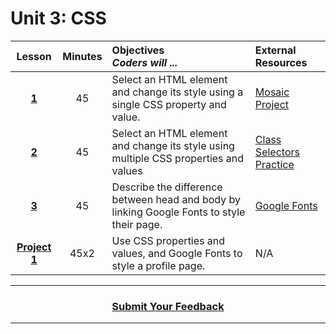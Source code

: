 # Unit 3: CSS

|Lesson|Minutes|Objectives <br> *Coders will ...*|External Resources|
|:-------:|:-------:|:-------|:-------|
|[**1**](https://drive.google.com/open?id=1Nqap_mrYqTi1rdecA9TDjkK3Lm6_tNszpp8dXVJB_RA)|45| Select an HTML element and change its style using a single CSS property and value.|[Mosaic Project](https://docs.google.com/presentation/d/1_xTJ4jcZnGVUyMeirbVZajGi1c0pl9ba8N-P7khLzsw/edit?usp=sharing)|
|[**2**](https://drive.google.com/open?id=1IceCITQ-oCl-o8xQ_qwIKAqS93zHskbNNyP9bVe5jE0)|45|Select an HTML element and change its style using multiple CSS properties and values  |[Class Selectors Practice](https://docs.google.com/presentation/d/11yorBq3hAdjdpYTHZKrJ3v48AnP_ZgW4Xx6x9kPwTP4/edit?usp=sharing)|
|[**3**](https://drive.google.com/open?id=1gOYPKXDdzmBELugH1NdoWfmddpYfUiBZ4BUcXbYajDA)|45|Describe the difference between head and body by linking Google Fonts to style their page. |[Google Fonts](https://github.com/ScriptEdcurriculum/curriculum2016/blob/master/year1/units/unit2/google-fonts-activity.md)|
|[**Project 1**](https://drive.google.com/open?id=1s1_TD-u6oZMmQBrqBn5u9h5GlszePIZGB3SaiyuVE_Y)|45x2|Use CSS properties and values, and Google Fonts to style a profile page.|N/A|


----
<h3 align="center"><a href="https://docs.google.com/forms/d/e/1FAIpQLSeLpI-m6UKvIxk97F8R1iidFRaYXJ3dfcUuIjx2Pz0WMfO1SA/viewform">Submit Your Feedback</a> </h3>

----

